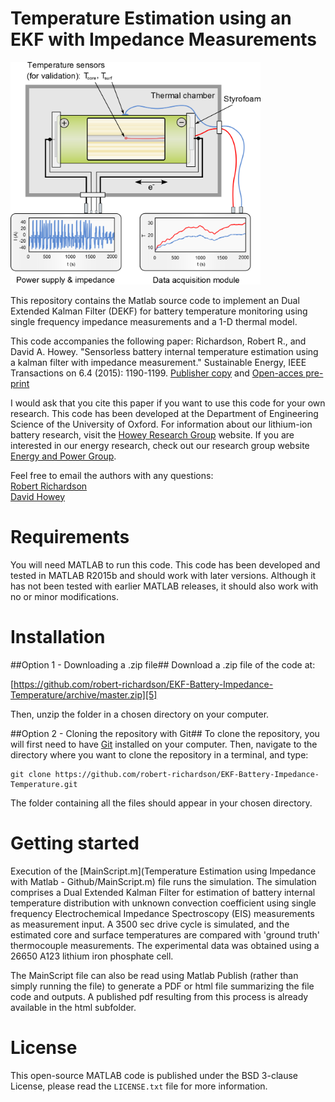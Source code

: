 Temperature Estimation using an EKF with Impedance Measurements
===============================================================

<img src="Temperature Estimation using Impedance with Matlab - Github/Figures/GraphicalAbstract.png" width="400">

This repository contains the Matlab source code to implement an Dual Extended Kalman Filter (DEKF) for battery temperature monitoring using single frequency impedance measurements and a 1-D thermal model.

This code accompanies the following paper:
Richardson, Robert R., and David A. Howey. "Sensorless battery internal temperature estimation using a kalman filter with impedance measurement." Sustainable Energy, IEEE Transactions on 6.4 (2015): 1190-1199. [Publisher copy][1] and [Open-acces pre-print][2]

I would ask that you cite this paper if you want to use this code for your own research.
This code has been developed at the Department of Engineering Science of the University of Oxford. 
For information about our lithium-ion battery research, visit the [Howey Research Group][3] website.
If you are interested in our energy research, check out our research group website [Energy and Power Group][4].

Feel free to email the authors with any questions:  
[Robert Richardson](mailto:robert.richardson@eng.ox.ac.uk)  
[David Howey](mailto:david.howey@eng.ox.ac.uk) 


Requirements
============
You will need MATLAB to run this code. This code has been developed and 
tested in MATLAB R2015b and should work with later versions. 
Although it has not been tested with earlier MATLAB releases, it should 
also work with no or minor modifications.

 
Installation
============

##Option 1 - Downloading a .zip file##
Download a .zip file of the code at:

[https://github.com/robert-richardson/EKF-Battery-Impedance-Temperature/archive/master.zip][5]

Then, unzip the folder in a chosen directory on your computer.

##Option 2 - Cloning the repository with Git##
To clone the repository, you will first need to have [Git][6] installed on 
your computer. Then, navigate to the directory where you want to clone the 
repository in a terminal, and type:
```
git clone https://github.com/robert-richardson/EKF-Battery-Impedance-Temperature.git
```
The folder containing all the files should appear in your chosen directory.


Getting started
===============

Execution of the [MainScript.m](Temperature Estimation using Impedance with Matlab - Github/MainScript.m) file runs the simulation.
The simulation comprises a Dual Extended Kalman Filter for estimation of battery internal temperature distribution with unknown  convection coefficient using single frequency Electrochemical Impedance Spectroscopy (EIS) measurements as measurement input. A 3500 sec drive cycle is simulated, and the estimated core and surface temperatures are compared with 'ground truth' thermocouple measurements. The experimental data was obtained using a 26650 A123 lithium iron phosphate cell.

The MainScript file can also be read using Matlab Publish (rather than simply running the file) to generate a PDF or html file summarizing the file code and outputs. A published pdf resulting from this process is already available in the html subfolder.


License
=======

This open-source MATLAB code is published under the BSD 3-clause License,
please read the `LICENSE.txt` file for more information.


[1]: http://ieeexplore.ieee.org/xpls/abs_all.jsp?arnumber=7097077&tag=1
[2]: http://arxiv.org/abs/1501.06160
[3]: http://users.ox.ac.uk/~engs1053/
[4]: http://epg.eng.ox.ac.uk/
[5]: https://github.com/robert-richardson/EKF-Battery-Impedance-Temperature/archive/master.zip
[6]: https://git-scm.com/


